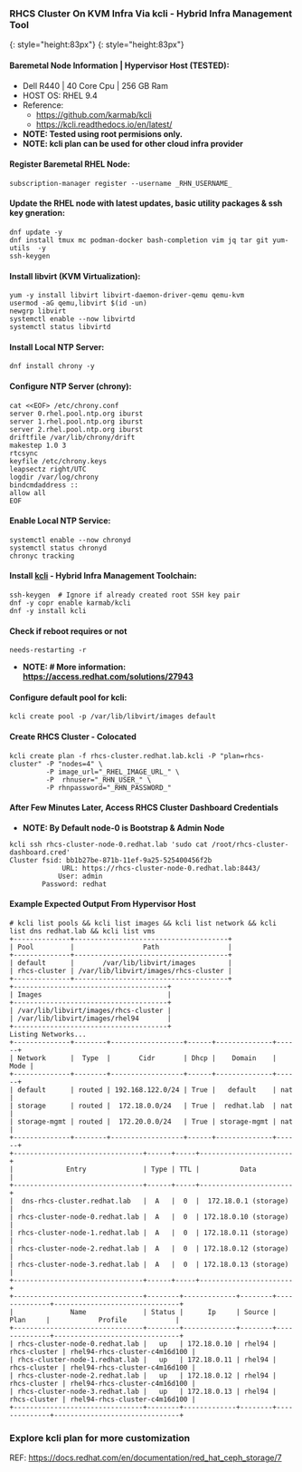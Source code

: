 ###  RHCS Cluster On KVM Infra Via kcli - Hybrid Infra Management Tool
![](){: style="height:83px"}
![](){: style="height:83px"}
#### Baremetal Node Information | Hypervisor Host (TESTED):
* Dell R440 | 40 Core Cpu | 256 GB Ram
* HOST OS: RHEL 9.4 
* Reference: 
  * <https://github.com/karmab/kcli>
  * <https://kcli.readthedocs.io/en/latest/>
* **NOTE: Tested using root permisions only.**
* **NOTE: kcli plan can be used for other cloud infra provider**
#### Register Baremetal RHEL Node:
```
subscription-manager register --username _RHN_USERNAME_
```
#### Update the RHEL node with latest updates, basic utility packages & ssh key gneration: 
```
dnf update -y
dnf install tmux mc podman-docker bash-completion vim jq tar git yum-utils  -y
ssh-keygen
```
#### Install libvirt (KVM Virtualization):
```
yum -y install libvirt libvirt-daemon-driver-qemu qemu-kvm
usermod -aG qemu,libvirt $(id -un)
newgrp libvirt
systemctl enable --now libvirtd
systemctl status libvirtd
```
#### Install Local NTP Server:
```
dnf install chrony -y
```
#### Configure NTP Server (chrony):
```
cat <<EOF> /etc/chrony.conf
server 0.rhel.pool.ntp.org iburst
server 1.rhel.pool.ntp.org iburst
server 2.rhel.pool.ntp.org iburst
driftfile /var/lib/chrony/drift
makestep 1.0 3
rtcsync
keyfile /etc/chrony.keys
leapsectz right/UTC
logdir /var/log/chrony
bindcmdaddress ::
allow all
EOF
```
#### Enable Local NTP Service:
```
systemctl enable --now chronyd
systemctl status chronyd
chronyc tracking
```
#### Install [kcli](https://kcli.readthedocs.io/en/latest/) - Hybrid Infra Management Toolchain:
```
ssh-keygen  # Ignore if already created root SSH key pair
dnf -y copr enable karmab/kcli
dnf -y install kcli
```
#### Check if reboot requires or not
```
needs-restarting -r
```
- **NOTE: # More information: https://access.redhat.com/solutions/27943**

#### Configure default pool for kcli:
```
kcli create pool -p /var/lib/libvirt/images default 
```
#### Create RHCS Cluster - Colocated
```
kcli create plan -f rhcs-cluster.redhat.lab.kcli -P "plan=rhcs-cluster" -P "nodes=4" \
		 -P image_url="_RHEL_IMAGE_URL_" \
		 -P  rhnuser="_RHN_USER_" \
		 -P rhnpassword="_RHN_PASSWORD_"
```
#### After Few Minutes Later, Access RHCS Cluster Dashboard Credentials
- **NOTE: By Default node-0 is Bootstrap & Admin Node**
```
kcli ssh rhcs-cluster-node-0.redhat.lab 'sudo cat /root/rhcs-cluster-dashboard.cred'
Cluster fsid: bb1b27be-871b-11ef-9a25-525400456f2b
             URL: https://rhcs-cluster-node-0.redhat.lab:8443/
            User: admin
        Password: redhat
```
#### Example Expected Output From Hypervisor Host
```
# kcli list pools && kcli list images && kcli list network && kcli list dns redhat.lab && kcli list vms
+--------------+--------------------------------------+
| Pool         |                 Path                 |
+--------------+--------------------------------------+
| default      |       /var/lib/libvirt/images        |
| rhcs-cluster | /var/lib/libvirt/images/rhcs-cluster |
+--------------+--------------------------------------+
+--------------------------------------+
| Images                               |
+--------------------------------------+
| /var/lib/libvirt/images/rhcs-cluster |
| /var/lib/libvirt/images/rhel94       |
+--------------------------------------+
Listing Networks...
+--------------+--------+------------------+------+--------------+------+
| Network      |  Type  |       Cidr       | Dhcp |    Domain    | Mode |
+--------------+--------+------------------+------+--------------+------+
| default      | routed | 192.168.122.0/24 | True |   default    | nat  |
| storage      | routed |  172.18.0.0/24   | True |  redhat.lab  | nat  |
| storage-mgmt | routed |  172.20.0.0/24   | True | storage-mgmt | nat  |
+--------------+--------+------------------+------+--------------+------+
+--------------------------------+------+-----+-----------------------+
|             Entry              | Type | TTL |          Data         |
+--------------------------------+------+-----+-----------------------+
|  dns-rhcs-cluster.redhat.lab   |  A   |  0  |  172.18.0.1 (storage) |
| rhcs-cluster-node-0.redhat.lab |  A   |  0  | 172.18.0.10 (storage) |
| rhcs-cluster-node-1.redhat.lab |  A   |  0  | 172.18.0.11 (storage) |
| rhcs-cluster-node-2.redhat.lab |  A   |  0  | 172.18.0.12 (storage) |
| rhcs-cluster-node-3.redhat.lab |  A   |  0  | 172.18.0.13 (storage) |
+--------------------------------+------+-----+-----------------------+
+--------------------------------+--------+-------------+--------+--------------+-------------------------------+
|              Name              | Status |      Ip     | Source |     Plan     |            Profile            |
+--------------------------------+--------+-------------+--------+--------------+-------------------------------+
| rhcs-cluster-node-0.redhat.lab |   up   | 172.18.0.10 | rhel94 | rhcs-cluster | rhel94-rhcs-cluster-c4m16d100 |
| rhcs-cluster-node-1.redhat.lab |   up   | 172.18.0.11 | rhel94 | rhcs-cluster | rhel94-rhcs-cluster-c4m16d100 |
| rhcs-cluster-node-2.redhat.lab |   up   | 172.18.0.12 | rhel94 | rhcs-cluster | rhel94-rhcs-cluster-c4m16d100 |
| rhcs-cluster-node-3.redhat.lab |   up   | 172.18.0.13 | rhel94 | rhcs-cluster | rhel94-rhcs-cluster-c4m16d100 |
+--------------------------------+--------+-------------+--------+--------------+-------------------------------+
```
### Explore kcli plan for more customization
REF: https://docs.redhat.com/en/documentation/red_hat_ceph_storage/7
